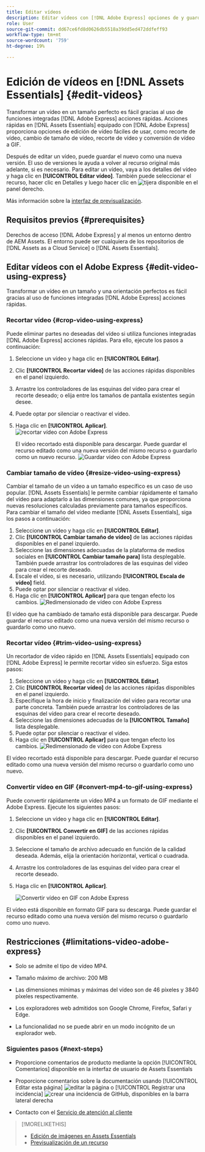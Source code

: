 ```yaml
---
title: Editar vídeos
description: Editar vídeos con [!DNL Adobe Express] opciones de y guardar vídeos actualizados como versiones de.
role: User
source-git-commit: dd67ce6fd8d0626db5518a39dd5ed472ddfeff93
workflow-type: tm+mt
source-wordcount: '759'
ht-degree: 19%

---
```


# Edición de vídeos en [!DNL Assets Essentials] {#edit-videos}

Transformar un vídeo en un tamaño perfecto es fácil gracias al uso de funciones integradas [!DNL Adobe Express] acciones rápidas. Acciones rápidas en [!DNL Assets Essentials] equipado con [!DNL Adobe Express] proporciona opciones de edición de vídeo fáciles de usar, como recorte de vídeo, cambio de tamaño de vídeo, recorte de vídeo y conversión de vídeo a GIF.

Después de editar un vídeo, puede guardar el nuevo como una nueva versión. El uso de versiones le ayuda a volver al recurso original más adelante, si es necesario. Para editar un vídeo, vaya a los detalles del vídeo y haga clic en **[!UICONTROL Editar vídeo]**. También puede seleccionar el recurso, hacer clic en Detalles y luego hacer clic en ![tijera](assets/do-not-localize/cut.svg) disponible en el panel derecho.

Más información sobre la [interfaz de previsualización](navigate-assets-view.md).

## Requisitos previos {#prerequisites}

Derechos de acceso [!DNL Adobe Express] y al menos un entorno dentro de AEM Assets. El entorno puede ser cualquiera de los repositorios de [!DNL Assets as a Cloud Service] o [!DNL Assets Essentials].

## Editar vídeos con el Adobe Express {#edit-video-using-express}

Transformar un vídeo en un tamaño y una orientación perfectos es fácil gracias al uso de funciones integradas [!DNL Adobe Express] acciones rápidas.

### Recortar vídeo {#crop-video-using-express}

Puede eliminar partes no deseadas del vídeo si utiliza funciones integradas [!DNL Adobe Express] acciones rápidas. Para ello, ejecute los pasos a continuación:

1. Seleccione un vídeo y haga clic en **[!UICONTROL Editar]**.
2. Clic **[!UICONTROL Recortar vídeo]** de las acciones rápidas disponibles en el panel izquierdo.
3. Arrastre los controladores de las esquinas del vídeo para crear el recorte deseado; o elija entre los tamaños de pantalla existentes según desee.
4. Puede optar por silenciar o reactivar el vídeo.
5. Haga clic en **[!UICONTROL Aplicar]**.
   ![recortar vídeo con Adobe Express](assets/adobe-express-crop-video.png)

   El vídeo recortado está disponible para descargar. Puede guardar el recurso editado como una nueva versión del mismo recurso o guardarlo como un nuevo recurso. ![Guardar vídeo con Adobe Express](assets/adobe-express-save-video.png)

### Cambiar tamaño de vídeo {#resize-video-using-express}

Cambiar el tamaño de un vídeo a un tamaño específico es un caso de uso popular. [!DNL Assets Essentials] le permite cambiar rápidamente el tamaño del vídeo para adaptarlo a las dimensiones comunes, ya que proporciona nuevas resoluciones calculadas previamente para tamaños específicos. Para cambiar el tamaño del vídeo mediante [!DNL Assets Essentials], siga los pasos a continuación:

1. Seleccione un vídeo y haga clic en **[!UICONTROL Editar]**.
2. Clic **[!UICONTROL Cambiar tamaño de vídeo]** de las acciones rápidas disponibles en el panel izquierdo.
3. Seleccione las dimensiones adecuadas de la plataforma de medios sociales en **[!UICONTROL Cambiar tamaño para]** lista desplegable. También puede arrastrar los controladores de las esquinas del vídeo para crear el recorte deseado.
4. Escale el vídeo, si es necesario, utilizando **[!UICONTROL Escala de vídeo]** field.
5. Puede optar por silenciar o reactivar el vídeo.
6. Haga clic en **[!UICONTROL Aplicar]** para que tengan efecto los cambios.
   ![Redimensionado de vídeo con Adobe Express](assets/adobe-express-resize-video.png)

El vídeo que ha cambiado de tamaño está disponible para descargar. Puede guardar el recurso editado como una nueva versión del mismo recurso o guardarlo como uno nuevo.

### Recortar vídeo {#trim-video-using-express}

Un recortador de vídeo rápido en [!DNL Assets Essentials] equipado con [!DNL Adobe Express] le permite recortar vídeo sin esfuerzo. Siga estos pasos:

1. Seleccione un vídeo y haga clic en **[!UICONTROL Editar]**.
2. Clic **[!UICONTROL Recortar vídeo]** de las acciones rápidas disponibles en el panel izquierdo.
3. Especifique la hora de inicio y finalización del vídeo para recortar una parte concreta. También puede arrastrar los controladores de las esquinas del vídeo para crear el recorte deseado.
4. Seleccione las dimensiones adecuadas de la **[!UICONTROL Tamaño]** lista desplegable.
5. Puede optar por silenciar o reactivar el vídeo.
6. Haga clic en **[!UICONTROL Aplicar]** para que tengan efecto los cambios.
   ![Redimensionado de vídeo con Adobe Express](assets/adobe-express-trim-video.png)

El vídeo recortado está disponible para descargar. Puede guardar el recurso editado como una nueva versión del mismo recurso o guardarlo como uno nuevo.

### Convertir vídeo en GIF {#convert-mp4-to-gif-using-express}

Puede convertir rápidamente un vídeo MP4 a un formato de GIF mediante el Adobe Express. Ejecute los siguientes pasos:

1. Seleccione un vídeo y haga clic en **[!UICONTROL Editar]**.
2. Clic **[!UICONTROL Convertir en GIF]** de las acciones rápidas disponibles en el panel izquierdo.
3. Seleccione el tamaño de archivo adecuado en función de la calidad deseada. Además, elija la orientación horizontal, vertical o cuadrada.
4. Arrastre los controladores de las esquinas del vídeo para crear el recorte deseado.
5. Haga clic en **[!UICONTROL Aplicar]**.

   ![Convertir vídeo en GIF con Adobe Express](assets/adobe-express-convert-video-to-gif.png)

El vídeo está disponible en formato GIF para su descarga. Puede guardar el recurso editado como una nueva versión del mismo recurso o guardarlo como uno nuevo.

## Restricciones {#limitations-video-adobe-express}

* Solo se admite el tipo de vídeo MP4.

* Tamaño máximo de archivo: 200 MB

* Las dimensiones mínimas y máximas del vídeo son de 46 píxeles y 3840 píxeles respectivamente.

* Los exploradores web admitidos son Google Chrome, Firefox, Safari y Edge.

* La funcionalidad no se puede abrir en un modo incógnito de un explorador web.

### Siguientes pasos {#next-steps}

* Proporcione comentarios de producto mediante la opción [!UICONTROL Comentarios] disponible en la interfaz de usuario de Assets Essentials

* Proporcione comentarios sobre la documentación usando [!UICONTROL Editar esta página] ![editar la página](assets/do-not-localize/edit-page.png) o [!UICONTROL Registrar una incidencia] ![crear una incidencia de GitHub](assets/do-not-localize/github-issue.png), disponibles en la barra lateral derecha

* Contacto con el [Servicio de atención al cliente](https://experienceleague.adobe.com/es?support-solution=General#support)

>[!MORELIKETHIS]
>
>* [Edición de imágenes en Assets Essentials](edit-images-assets-view.md)
>* [Previsualización de un recurso](navigate-assets-view.md)

